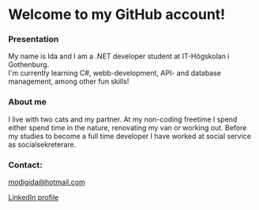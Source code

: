 # Welcome to my GitHub account!

### Presentation
My name is Ida and I am a .NET developer student at IT-Högskolan i Gothenburg.   
I'm currently learning C#, webb-development, API- and database management, among other fun skills! 

### About me
I live with two cats and my partner. At my non-coding freetime I spend either spend time in the nature, renovating my van or working out. Before my studies to become a full time developer I have worked at social service as socialsekreterare. 

### Contact:

modigida@hotmail.com   

[LinkedIn profile](https://www.linkedin.com/in/ida-modigh-02b297289/)
